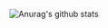 ![Anurag's github stats](https://github-readme-stats.vercel.app/api?username=idontsudo&show_icons=true&count_private=true)

